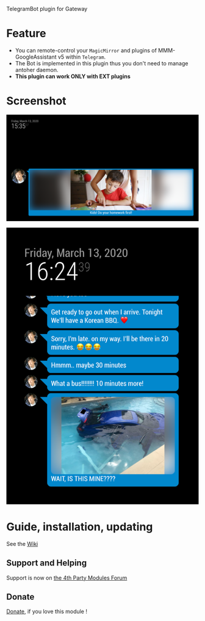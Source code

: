 TelegramBot plugin for Gateway<br>

# Feature
- You can remote-control your `MagicMirror` and plugins of MMM-GoogleAssistant v5 within `Telegram`.
- The Bot is implemented in this plugin thus you don't need to manage antoher daemon.
- **This plugin can work ONLY with EXT plugins**

# Screenshot

![](https://raw.githubusercontent.com/bugsounet/EXT-TelegramBot/dev/screenshot/sc_fullsize.png)

![](https://raw.githubusercontent.com/bugsounet/EXT-TelegramBot/dev/screenshot/sc_overflowed.png)

# Guide, installation, updating

See the [Wiki](http://wiki.bugsounet.fr/en/EXT-TelegramBot)

## Support and Helping
Support is now on [the 4th Party Modules Forum](https://forum.bugsounet.fr)

## Donate
 [Donate](https://www.paypal.com/cgi-bin/webscr?cmd=_s-xclick&hosted_button_id=TTHRH94Y4KL36&source=url), if you love this module !
